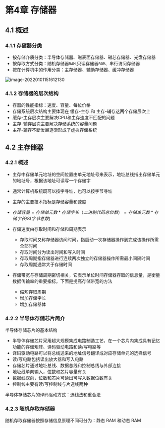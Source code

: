 # 第4章 存储器

## 4.1 概述

### 4.1.1 存储器分类

* 按存储介质分类：半导体存储器、磁表面存储器、磁芯存储器、光盘存储器
* 按存取方式分类：随机存储器`RAM`,只读存储器`ROM`、串行访问存储器
* 按在计算机中的作用分类：主存储器、辅助存储器、缓冲存储器


![image-20220101151612130](https://s2.loli.net/2022/01/01/BClM1tJVpwgYjLO.png)

### 4.1.2 存储器的层次结构

* 存器的性能指标：速度、容量、每位价格
* 存储系统层次结构主要体现在 缓存-主存 和 主存-辅存这两个存储层次上
* 缓存-主存层次主要解决CPU和主存速度不匹配的问题
* 主存-辅存层次主要解决存储系统的容量问题
* 主存-辅存不断发展逐渐形成了虚拟存储系统



## 4.2 主存储器

### 4.2.1 概述

* 主存中存储单元地址的空间位置由单元地址号来表示，地址总线指出存储单元的地址号，根据该地址可读写一个存储字

* 通常计算机系统既可以按字寻址，也可以按字节寻址

* 主存的主要技术指标是存储容量和速度

* $存储容量=存储单元数*存储字长（二进制代码总位数）=存储单元数*存储字长/8(字节总数)$

* 存储速度由存取时间和存储和周期表示

	* 存取时间又称存储器访问时间，指启动一次存储器操作到完成该操作所需全部时间
	* 存取时间分为读出时间和写入时间
	* 存取周期指存储器进行连续两次独立的存储器操作所需最小间隔时间
	* 存取周期通常大于存储时间

* 存储带宽与存储周期密切相关，它表示单位时间存储器存取的信息量，是衡量数据传输率的重要指标。下面是提高存储带宽的方法

	* 缩短存取周期
	* 增加存储字长
	* 增加存储器体

	

	

### 4.2.2 半导体存储芯片简介

半导体存储芯片的基本结构

* 半导体存储芯片采用超大规模集成电路制造工艺，在一个芯片内集成具有记忆功能的存储矩阵、译码驱动电路和读/写电路等
* 译码驱动电路可以将总线送来的地址信号翻译成对应存储单元的选择信号
* 读/写电路包括读出放大器和写入电路
* 存储芯片通过地址总线、数据总线和控制总线与外部连接
* 地址线单向输入，位数和芯片容量有关
* 数据线双向，位数和芯片可读出可写入数据位数有关
* 控制线主要有读/写控制线与片选线两种

半导体存储芯片的译码驱动方式：选线法和重合法



### 4.2.3 随机存取存储器

随机存取存储器按照存储信息原理不同可分为：静态 RAM 和动态 RAM

